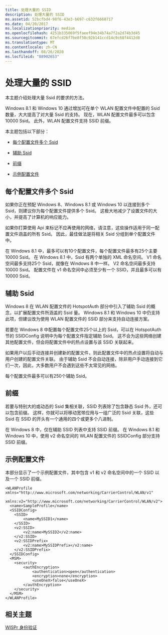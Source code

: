 ```yaml
---
title: 处理大量的 SSID
description: 处理大量的 SSID
ms.assetid: 52bcfbd4-98f6-43e3-b697-c632f6660717
ms.date: 04/20/2017
ms.localizationpriority: medium
ms.openlocfilehash: 4251b335069f5faeef94e34b74a7f2a2d74b3d45
ms.sourcegitcommit: 67efcd26f7be8f50c92b141ccd14c9c68f4412d8
ms.translationtype: MT
ms.contentlocale: zh-CN
ms.lasthandoff: 08/26/2020
ms.locfileid: "88902653"
---
```

# <a name="handling-large-numbers-of-ssids"></a>处理大量的 SSID

本主题介绍处理大量 Ssid 的要求的方法。

Windows 8.1 和 Windows 10 通过增加可在单个 WLAN 配置文件中配置的 Ssid 数量，大大提高了对大量 Ssid 的支持。 现在，WLAN 配置文件最多可以包含 10000 Ssid。 此外，WLAN 配置文件支持 SSID 前缀。

本主题包括以下部分：

- [每个配置文件多个 Ssid](#multiple-ssids-per-profile)

- [辅助 Ssid](#secondary-ssids)

- [前缀](#prefixes)

- [示例配置文件](#example-profile)

## <a name="multiple-ssids-per-profile"></a>每个配置文件多个 Ssid

如果你正在预配 Windows 8、Windows 8.1 或 Windows 10 以连接到多个 Ssid，则建议你为每个配置文件提供多个 Ssid。 这极大地减少了设置文件的大小，并提高了计算机的响应能力。

如果你打算使用 Api 来标记不应再使用的网络，请注意，这些操作适用于同一配置文件涵盖的所有 Ssid。 因此，最佳做法是将相关 Ssid 分组到单个配置文件中。

在 Windows 8.1 中，最多可以有10个配置文件，每个配置文件最多有25个主要 10000 Ssid。 在 Windows 8.1 中，Ssid 有两个单独的 XML 命名空间。 V1 命名空间最多支持25个 Ssid，就像在 Windows 8 中一样。 V2 命名空间最多支持 10000 Ssid。 配置文件在 v1 命名空间中必须至少有一个 SSID，并且最多可以有 10000 Ssid。

## <a name="secondary-ssids"></a>辅助 Ssid

Windows 8 在 WLAN 配置文件的 HotspotAuth 部分中引入了辅助 Ssid 的概念，以扩展配置文件所涵盖的 Ssid 量。 Windows 8.1 和 Windows 10 中仍支持此项，但建议改为使用 WLAN 配置文件的 SSID 部分来支持自动连接方案。

若要在 Windows 8 中配置每个配置文件25个以上的 Ssid，可以在 HotspotAuth 节的 SSIDConfig 说明中为每个配置文件指定辅助 Ssid。 这不会为这些网络创建其他配置文件，但会将配置文件中的热点设置与该 SSID 关联起来。

如果用户以后手动连接并创建新的配置文件，则此配置文件中的热点设置将自动与用户创建的配置文件关联。 由于辅助 Ssid 不会自动连接，除非用户手动连接到它们一次，因此，大多数用户不会遇到这些不太常见的网络。

每个配置文件最多可以有250个辅助 Ssid。

## <a name="prefixes"></a>前缀

若要与特别大的或动态的 Ssid 集相关联，SSID 列表除了包含静态 Ssid 外，还可以包含前缀。 这样，你就可以将移动宽带应用与一组广泛的 Ssid 关联，这些 Ssid 在 SSID 的开头有一个通用的四个或更多个八进制。

在 Windows 8 中，仅在辅助 SSID 列表中支持 SSID 前缀。 在 Windows 8.1 和 Windows 10 中，使用 v2 命名空间的 WLAN 配置文件的 SSIDConfig 部分支持 SSID 前缀。

## <a name="example-profile"></a>示例配置文件

本部分显示了一个示例配置文件，其中包含 v1 和 v2 命名空间中的一个 SSID 以及一个 SSID 前缀。

``` syntax
<WLANProfile xmlns="http://www.microsoft.com/networking/CarrierControl/WLAN/v1"
             xmlns:v2="http://www.microsoft.com/networking/CarrierControl/WLAN/v2">
  <name>SampleProfile</name>
  <SSIDConfig>
    <SSID>
        <name>MySSID1</name>
    </SSID>
    <v2:SSID>
        <v2:name>MySSID2</v2:name>
    </v2:SSID>
    <v2:SSIDPrefix>
        <v2:name>MySSIDPrefix</v2:name>
    </v2:SSIDPrefix>
  </SSIDConfig>
  <MSM>
    <security>
        <authEncryption>
            <authentication>open</authentication>
            <encryption>none</encryption>
            <useOneX>false</useOneX>
        </authEncryption>
    </security>
  </MSM>
</WLANProfile>
```

## <a name="related-topics"></a>相关主题

[WISPr 身份验证](wispr-authentication.md)
